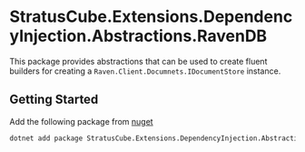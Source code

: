 # StratusCube.Extensions.DependencyInjection.Abstractions.RavenDB

This package provides abstractions that can be used to create fluent builders for creating a `Raven.Client.Documnets.IDocumentStore` instance.

## Getting Started

Add the following package from [nuget]()

```bash
dotnet add package StratusCube.Extensions.DependencyInjection.Abstractions.RavenDB
```